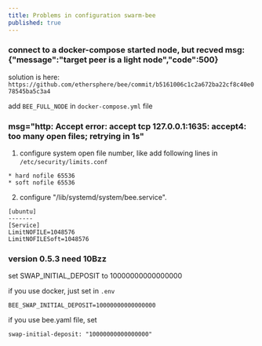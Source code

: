 ```yaml
---
title: Problems in configuration swarm-bee
published: true
---
```


### connect to a docker-compose started node, but recved msg: {"message":"target peer is a light node","code":500}

solution is here:
`https://github.com/ethersphere/bee/commit/b5161006c1c2a672ba22cf8c40e078545ba5c3a4`

add `BEE_FULL_NODE` in `docker-compose.yml` file

### msg="http: Accept error: accept tcp 127.0.0.1:1635: accept4: too many open files; retrying in 1s"

1. configure system open file number, like add following lines in `/etc/security/limits.conf`

```
* hard nofile 65536
* soft nofile 65536
```

2. configure "/lib/systemd/system/bee.service". 

```
[ubuntu]
-------
[Service]
LimitNOFILE=1048576
LimitNOFILESoft=1048576
```

### version 0.5.3 need 10Bzz

set SWAP_INITIAL_DEPOSIT  to 10000000000000000

if you use docker, just set in `.env` 

```
BEE_SWAP_INITIAL_DEPOSIT=10000000000000000 
```

if you use bee.yaml file, set 

```
swap-initial-deposit: "10000000000000000"
```